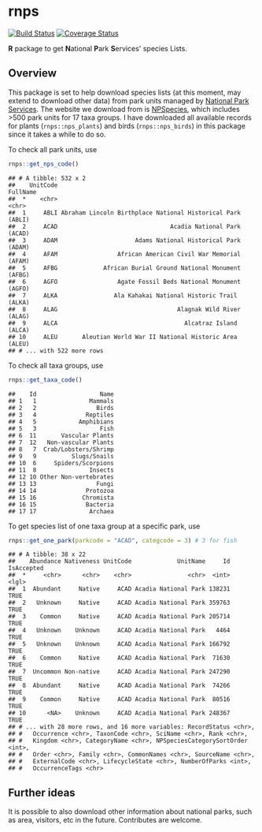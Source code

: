 
rnps
====

[![Build Status](https://travis-ci.org/daijiang/rnps.svg?branch=master)](https://travis-ci.org/daijiang/rnps) [![Coverage Status](https://img.shields.io/codecov/c/github/daijiang/rnps/master.svg)](https://codecov.io/github/daijiang/rnps?branch=master)

**R** package to get **N**ational **P**ark **S**ervices' species Lists.

Overview
--------

This package is set to help download species lists (at this moment, may extend to download other data) from park units managed by [National Park Services](https://www.nps.gov). The website we download from is [NPSpecies](https://irma.nps.gov/NPSpecies/Search/SpeciesList), which includes &gt;500 park units for 17 taxa groups. I have downloaded all available records for plants (`rnps::nps_plants`) and birds (`rnps::nps_birds`) in this package since it takes a while to do so.

To check all park units, use

``` r
rnps::get_nps_code()
```

    ## # A tibble: 532 x 2
    ##    UnitCode                                                   FullName
    ##  *    <chr>                                                      <chr>
    ##  1     ABLI Abraham Lincoln Birthplace National Historical Park (ABLI)
    ##  2     ACAD                                Acadia National Park (ACAD)
    ##  3     ADAM                      Adams National Historical Park (ADAM)
    ##  4     AFAM                 African American Civil War Memorial (AFAM)
    ##  5     AFBG             African Burial Ground National Monument (AFBG)
    ##  6     AGFO                 Agate Fossil Beds National Monument (AGFO)
    ##  7     ALKA                Ala Kahakai National Historic Trail  (ALKA)
    ##  8     ALAG                                  Alagnak Wild River (ALAG)
    ##  9     ALCA                                    Alcatraz Island  (ALCA)
    ## 10     ALEU       Aleutian World War II National Historic Area  (ALEU)
    ## # ... with 522 more rows

To check all taxa groups, use

``` r
rnps::get_taxa_code()
```

    ##    Id                  Name
    ## 1   1               Mammals
    ## 2   2                 Birds
    ## 3   4              Reptiles
    ## 4   5            Amphibians
    ## 5   3                  Fish
    ## 6  11       Vascular Plants
    ## 7  12   Non-vascular Plants
    ## 8   7  Crab/Lobsters/Shrimp
    ## 9   9          Slugs/Snails
    ## 10  6     Spiders/Scorpions
    ## 11  8               Insects
    ## 12 10 Other Non-vertebrates
    ## 13 13                 Fungi
    ## 14 14              Protozoa
    ## 15 16             Chromista
    ## 16 15              Bacteria
    ## 17 17               Archaea

To get species list of one taxa group at a specific park, use

``` r
rnps::get_one_park(parkcode = "ACAD", categcode = 3) # 3 for fish
```

    ## # A tibble: 38 x 22
    ##    Abundance Nativeness UnitCode             UnitName     Id IsAccepted
    ##  *     <chr>      <chr>    <chr>                <chr>  <int>      <lgl>
    ##  1  Abundant     Native     ACAD Acadia National Park 138231       TRUE
    ##  2   Unknown     Native     ACAD Acadia National Park 359763       TRUE
    ##  3    Common     Native     ACAD Acadia National Park 205714       TRUE
    ##  4   Unknown    Unknown     ACAD Acadia National Park   4464       TRUE
    ##  5   Unknown    Unknown     ACAD Acadia National Park 166792       TRUE
    ##  6    Common     Native     ACAD Acadia National Park  71630       TRUE
    ##  7  Uncommon Non-native     ACAD Acadia National Park 247290       TRUE
    ##  8  Abundant     Native     ACAD Acadia National Park  74266       TRUE
    ##  9    Common     Native     ACAD Acadia National Park  80516       TRUE
    ## 10      <NA>    Unknown     ACAD Acadia National Park 248367       TRUE
    ## # ... with 28 more rows, and 16 more variables: RecordStatus <chr>,
    ## #   Occurrence <chr>, TaxonCode <chr>, SciName <chr>, Rank <chr>,
    ## #   Kingdom <chr>, CategoryName <chr>, NPSpeciesCategorySortOrder <int>,
    ## #   Order <chr>, Family <chr>, CommonNames <chr>, SourceName <chr>,
    ## #   ExternalCode <chr>, LifecycleState <chr>, NumberOfParks <int>,
    ## #   OccurrenceTags <chr>

Further ideas
-------------

It is possible to also download other information about national parks, such as area, visitors, etc in the future. Contributes are welcome.
